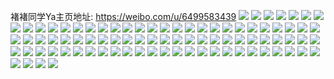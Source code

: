 褚褚同学Ya主页地址: https://weibo.com/u/6499583439 
![](https://wx4.sinaimg.cn/mw2000/0075RAyXly1h8xi4lhf29j30u0140gs4.jpg) 
![](https://wx4.sinaimg.cn/mw2000/0075RAyXly1h8xi4lrfsbj30u0140gtg.jpg) 
![](https://wx4.sinaimg.cn/mw2000/0075RAyXly1h8xi4m0qnyj30u01407bj.jpg) 
![](https://wx4.sinaimg.cn/mw2000/0075RAyXly1h8xi4mjb5tj30u014qafx.jpg) 
![](https://wx4.sinaimg.cn/mw2000/0075RAyXly1h8xi4ma3q7j30u0140n5e.jpg) 
![](https://wx4.sinaimg.cn/mw2000/0075RAyXly1h8iymktzpej32cw340qv6.jpg) 
![](https://wx4.sinaimg.cn/mw2000/0075RAyXly1h877d6nszuj30u013zthy.jpg) 
![](https://wx4.sinaimg.cn/mw2000/0075RAyXly1h877d6z6z2j30n00ui78l.jpg) 
![](https://wx4.sinaimg.cn/mw2000/0075RAyXly1h877d7uwf4j30u00u0484.jpg) 
![](https://wx4.sinaimg.cn/mw2000/0075RAyXly1h877d5unxkj30u00u0n6d.jpg) 
![](https://wx4.sinaimg.cn/mw2000/0075RAyXly1h877d68a17j30n00ukn29.jpg) 
![](https://wx4.sinaimg.cn/mw2000/0075RAyXly1h877d7a35vj30n00udaez.jpg) 
![](https://wx4.sinaimg.cn/mw2000/0075RAyXly1h877d8taqqj31400u0wj9.jpg) 
![](https://wx4.sinaimg.cn/mw2000/0075RAyXly1h7z44voul5j32tm2eu4qr.jpg) 
![](https://wx4.sinaimg.cn/mw2000/0075RAyXly1h7s31qm3o4j327s2yfx6p.jpg) 
![](https://wx4.sinaimg.cn/mw2000/0075RAyXly1h7s31r98r7j32bk2bkmys.jpg) 
![](https://wx4.sinaimg.cn/mw2000/0075RAyXly1h7s31rwtczj32by340qv5.jpg) 
![](https://wx4.sinaimg.cn/mw2000/0075RAyXly1h79j3tt5dvj32c0340qv5.jpg) 
![](https://wx4.sinaimg.cn/mw2000/0075RAyXly1h79j3wu4w5j33402c0u10.jpg) 
![](https://wx4.sinaimg.cn/mw2000/0075RAyXly1h79j3rgfcnj32c03407wh.jpg) 
![](https://wx4.sinaimg.cn/mw2000/0075RAyXly1h75p6khq7wj30n00tt7cl.jpg) 
![](https://wx4.sinaimg.cn/mw2000/0075RAyXly1h75p6nobevj321930kaq8.jpg) 
![](https://wx4.sinaimg.cn/mw2000/0075RAyXly1h75p6k4rgvj30mu0ucwgr.jpg) 
![](https://wx4.sinaimg.cn/mw2000/0075RAyXly1h75p6omeaqj32082q2qv5.jpg) 
![](https://wx4.sinaimg.cn/mw2000/0075RAyXly1h75p6jrumnj30mb0uaadt.jpg) 
![](https://wx4.sinaimg.cn/mw2000/0075RAyXly1h75p6pui2ij32c0340anp.jpg) 
![](https://wx4.sinaimg.cn/mw2000/0075RAyXly1h75p6t5ecij32bm35sx6r.jpg) 
![](https://wx4.sinaimg.cn/mw2000/0075RAyXly1h75p6mdb9nj31y02lb119.jpg) 
![](https://wx4.sinaimg.cn/mw2000/0075RAyXly1h75p6qtwhpj31rq2gmttv.jpg) 
![](https://wx4.sinaimg.cn/mw2000/0075RAyXly1h390l4ormlj30u014nk4j.jpg) 
![](https://wx4.sinaimg.cn/mw2000/0075RAyXly1h390kxr6q9j310o0u0wkz.jpg) 
![](https://wx4.sinaimg.cn/mw2000/0075RAyXly1h390kx4hpmj30y90u011r.jpg) 
![](https://wx4.sinaimg.cn/mw2000/0075RAyXly1h390l1ypwwj310c0u0wmq.jpg) 
![](https://wx4.sinaimg.cn/mw2000/0075RAyXly1h390kyuizjj30u0140n5s.jpg) 
![](https://wx4.sinaimg.cn/mw2000/0075RAyXly1h390l0358oj31420u015o.jpg) 
![](https://wx4.sinaimg.cn/mw2000/0075RAyXly1h390l3eoxuj30u015v4au.jpg) 
![](https://wx4.sinaimg.cn/mw2000/0075RAyXly1h390kwaof4j313w0u048c.jpg) 
![](https://wx4.sinaimg.cn/mw2000/0075RAyXly1h390l0wwp0j31400u0gw5.jpg) 
![](https://wx4.sinaimg.cn/mw2000/0075RAyXly1h0k2wogmkij30sg0irtfk.jpg) 
![](https://wx4.sinaimg.cn/mw2000/0075RAyXly1h0k2wp9cyvj30n00e277h.jpg) 
![](https://wx4.sinaimg.cn/mw2000/0075RAyXly1h0k2woqrz7j30sg0iuwky.jpg) 
![](https://wx4.sinaimg.cn/mw2000/0075RAyXly1gul45ldm2zj6280280e8402.jpg) 
![](https://wx4.sinaimg.cn/mw2000/0075RAyXly1gsnxjfxbt6j31jt22je81.jpg) 
![](https://wx4.sinaimg.cn/mw2000/0075RAyXly1gqsdvgudjsj326t2x24qr.jpg) 
![](https://wx4.sinaimg.cn/mw2000/0075RAyXly1gqsdxs3ov7j32c031m7wi.jpg) 
![](https://wx4.sinaimg.cn/mw2000/0075RAyXly1gqsdyp46h0j320r2os4qq.jpg) 
![](https://wx4.sinaimg.cn/mw2000/0075RAyXly1gqsdxfn6cqj32va25gqv6.jpg) 
![](https://wx4.sinaimg.cn/mw2000/0075RAyXly1gqsdwnzj5mj320k2osqv6.jpg) 
![](https://wx4.sinaimg.cn/mw2000/0075RAyXly1gqsdx0nkbxj33402c0e82.jpg) 
![](https://wx4.sinaimg.cn/mw2000/0075RAyXly1gqsdvrlm77j32bz33zx6p.jpg) 
![](https://wx4.sinaimg.cn/mw2000/0075RAyXly1gqsdw8l1plj33342bc4qr.jpg) 
![](https://wx4.sinaimg.cn/mw2000/0075RAyXly1gqsdydkdekj32bc3341l0.jpg) 
![](https://wx4.sinaimg.cn/mw2000/0075RAyXly1gpsrg3m2vlj311v1hvk6f.jpg) 
![](https://wx4.sinaimg.cn/mw2000/0075RAyXly1gni7fcgtksj30mn0ui453.jpg) 
![](https://wx4.sinaimg.cn/mw2000/0075RAyXly1gmg7rw49zhj31ln24tnpd.jpg) 
![](https://wx4.sinaimg.cn/mw2000/0075RAyXly1gmg7rxv9j9j31gc1xrhdt.jpg) 
![](https://wx4.sinaimg.cn/mw2000/0075RAyXly1gmg7rz9bvvj31sc2dsnpd.jpg) 
![](https://wx4.sinaimg.cn/mw2000/0075RAyXly1gkhwun12eaj324j2mcqv5.jpg) 
![](https://wx4.sinaimg.cn/mw2000/0075RAyXly1gkhwu5wgpsj31xz2uob29.jpg) 
![](https://wx4.sinaimg.cn/mw2000/0075RAyXly1giy3l8qveuj31o01o0x6p.jpg) 
![](https://wx4.sinaimg.cn/mw2000/0075RAyXly1giw6dowe82j30sp13746y.jpg) 
![](https://wx4.sinaimg.cn/mw2000/0075RAyXly1giphkxmo66j316m16itqx.jpg) 
![](https://wx4.sinaimg.cn/mw2000/0075RAyXly1gi3fy2zkvij32c03407wi.jpg) 
![](https://wx4.sinaimg.cn/mw2000/0075RAyXly1ggu9jsoi1cj32c03401l1.jpg) 
![](https://wx4.sinaimg.cn/mw2000/0075RAyXly1ggu9jw3so2j32c0340b2c.jpg) 
![](https://wx4.sinaimg.cn/mw2000/0075RAyXly1ggu9k57r1mj32c0340e84.jpg) 
![](https://wx4.sinaimg.cn/mw2000/0075RAyXly1ggu9jnhwrqj32c035qu0y.jpg) 
![](https://wx4.sinaimg.cn/mw2000/0075RAyXly1ggu9ka7891j31kw1kwnpd.jpg) 
![](https://wx4.sinaimg.cn/mw2000/0075RAyXly1ggu9k84i7bj32c03404qr.jpg) 
![](https://wx4.sinaimg.cn/mw2000/0075RAyXly1ggu9kdglifj32c03167wi.jpg) 
![](https://wx4.sinaimg.cn/mw2000/0075RAyXly1ggu9k15aiaj32c0340npg.jpg) 
![](https://wx4.sinaimg.cn/mw2000/0075RAyXly1ggu9khvesoj329q30z7wj.jpg) 
![](https://wx4.sinaimg.cn/mw2000/0075RAyXly1ggkx2n7i8gj31kk1kgb29.jpg) 
![](https://wx4.sinaimg.cn/mw2000/0075RAyXly1ggkx2pi7qzj31jg1jge81.jpg) 
![](https://wx4.sinaimg.cn/mw2000/0075RAyXly1ggkx2r50eij312e12e7u6.jpg) 
![](https://wx4.sinaimg.cn/mw2000/0075RAyXly1gfkpjvu68uj30u015q11y.jpg) 
![](https://wx4.sinaimg.cn/mw2000/0075RAyXly1gfkpjtaffzj30u014047u.jpg) 
![](https://wx4.sinaimg.cn/mw2000/0075RAyXly1gfkpjv5u6hj30u015rqcs.jpg) 
![](https://wx4.sinaimg.cn/mw2000/0075RAyXly1gfkpjtucgwj30u013zq6p.jpg) 
![](https://wx4.sinaimg.cn/mw2000/0075RAyXly1gfkpjwv4pdj30as0dwdfl.jpg) 
![](https://wx4.sinaimg.cn/mw2000/0075RAyXly1gfkpjufh4xj30u0140tcj.jpg) 
![](https://wx4.sinaimg.cn/mw2000/0075RAyXly1gfkpjrmz86j30u013zwj9.jpg) 
![](https://wx4.sinaimg.cn/mw2000/0075RAyXly1gfkpjs69bqj30u0140tj7.jpg) 
![](https://wx4.sinaimg.cn/mw2000/0075RAyXly1gfkpjr6nlxj30u014042u.jpg) 
![](https://wx4.sinaimg.cn/mw2000/0075RAyXly1gd30xxeai2j31ny1b6hdu.jpg) 
![](https://wx4.sinaimg.cn/mw2000/0075RAyXly1gbic2qresdj31g61g4e81.jpg) 
